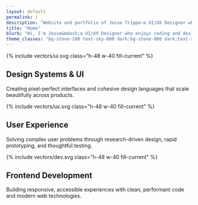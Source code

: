 ```yaml
---
layout: default
permalink: /
description: "Website and portfolio of Jesse Trippe—a UI/UX Designer who enjoys coding and designing for the web."
title: "Home"
blurb: "Hi, I'm Jesse&mdash;a UI/UX Designer who enjoys coding and designing for the web."
theme_classes: "bg-stone-100 text-sky-800 dark:bg-stone-800 dark:text-sky-100"
---
```


<section class="py-32 grid md:grid-cols-3 gap-10 xl:gap-x-24">
  <div>
    <div class="mb-6 h-48 w-40">
      {% include vectors/ui.svg class="h-48 w-40 fill-current" %}
    </div>
    <h2 class="font-bold mb-6 text-xl lg:text-2xl uppercase tracking-wider">Design Systems & UI</h2>
    <p class="lg:text-xl">Creating pixel-perfect interfaces and cohesive design languages that scale beautifully across products.</p>
  </div>
  <div>
    <div class="mb-6">
      {% include vectors/ux.svg class="h-48 w-40 fill-current" %}
    </div>
    <h2 class="font-bold mb-6 text-xl lg:text-2xl uppercase tracking-wider">User Experience</h2>
    <p class="lg:text-xl">Solving complex user problems through research-driven design, rapid prototyping, and thoughtful testing.</p>
  </div>
  <div>
    <div class="mb-6">
      {% include vectors/dev.svg class="h-48 w-40 fill-current" %}
    </div>
    <h2 class="font-bold mb-6 text-xl lg:text-2xl uppercase tracking-wider">Frontend Development</h2>
    <p class="lg:text-xl">Building responsive, accessible experiences with clean, performant code and modern web technologies.</p>
  </div>
</section>